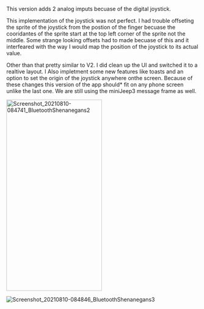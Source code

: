 This version adds 2 analog imputs becuase of the digital joystick.

This implementation of the joystick was not perfect.
I had trouble offseting the sprite of the joystick from the postion of the finger becuase the cooridantes of the sprite start at the top left corner of the sprite not the middle.
Some strange looking offsets had to made becuase of this and it interfeared with the way I would map the position of the joystick to its actual value.

Other than that pretty similar to V2.
I did clean up the UI and switched it to a realtive layout. I Also impletment some new features like toasts and an option to set the origin of the joystick anywhere onthe screen.
Because of these changes this version of the app should* fit on any phone screen unlike the last one.
We are still using the miniJeep3 message frame as well.

<img src="https://user-images.githubusercontent.com/77077715/131576468-0c97a087-06a2-420c-bc0c-42121d4ef9e2.jpg" alt="Screenshot_20210810-084741_BluetoothShenanegans2" width="250" height="500">

![Screenshot_20210810-084846_BluetoothShenanegans3](https://user-images.githubusercontent.com/77077715/131576480-4bcd2dec-e274-40a8-bfd9-8f6e507c0b82.jpg)
